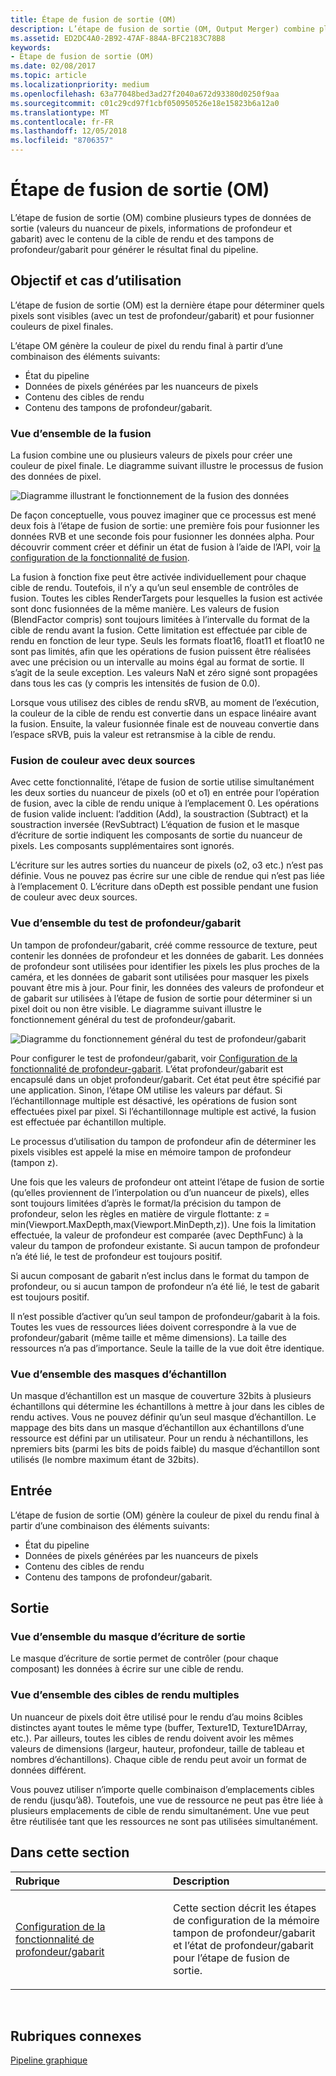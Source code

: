 ```yaml
---
title: Étape de fusion de sortie (OM)
description: L’étape de fusion de sortie (OM, Output Merger) combine plusieurs types de données de sortie (valeurs du nuanceur de pixels, informations de profondeur et gabarit) avec le contenu de la cible de rendu et des tampons de profondeur/gabarit pour générer le résultat final du pipeline.
ms.assetid: ED2DC4A0-2B92-47AF-884A-BFC2183C78B8
keywords:
- Étape de fusion de sortie (OM)
ms.date: 02/08/2017
ms.topic: article
ms.localizationpriority: medium
ms.openlocfilehash: 63a77048bed3ad27f2040a672d93380d0250f9aa
ms.sourcegitcommit: c01c29cd97f1cbf050950526e18e15823b6a12a0
ms.translationtype: MT
ms.contentlocale: fr-FR
ms.lasthandoff: 12/05/2018
ms.locfileid: "8706357"
---
```

# <a name="output-merger-om-stage"></a>Étape de fusion de sortie (OM)


L’étape de fusion de sortie (OM) combine plusieurs types de données de sortie (valeurs du nuanceur de pixels, informations de profondeur et gabarit) avec le contenu de la cible de rendu et des tampons de profondeur/gabarit pour générer le résultat final du pipeline.

## <a name="span-idpurpose-and-usesspanspan-idpurpose-and-usesspanspan-idpurpose-and-usesspanpurpose-and-uses"></a><span id="Purpose-and-uses"></span><span id="purpose-and-uses"></span><span id="PURPOSE-AND-USES"></span>Objectif et cas d’utilisation


L’étape de fusion de sortie (OM) est la dernière étape pour déterminer quels pixels sont visibles (avec un test de profondeur/gabarit) et pour fusionner couleurs de pixel finales.

L’étape OM génère la couleur de pixel du rendu final à partir d’une combinaison des éléments suivants:

-   État du pipeline
-   Données de pixels générées par les nuanceurs de pixels
-   Contenu des cibles de rendu
-   Contenu des tampons de profondeur/gabarit.

### <a name="span-idblending-overviewspanspan-idblending-overviewspanspan-idblending-overviewspanblending-overview"></a><span id="Blending-overview"></span><span id="blending-overview"></span><span id="BLENDING-OVERVIEW"></span>Vue d’ensemble de la fusion

La fusion combine une ou plusieurs valeurs de pixels pour créer une couleur de pixel finale. Le diagramme suivant illustre le processus de fusion des données de pixel.

![Diagramme illustrant le fonctionnement de la fusion des données](images/d3d10-blend-state.png)

De façon conceptuelle, vous pouvez imaginer que ce processus est mené deux fois à l’étape de fusion de sortie: une première fois pour fusionner les données RVB et une seconde fois pour fusionner les données alpha. Pour découvrir comment créer et définir un état de fusion à l’aide de l’API, voir [la configuration de la fonctionnalité de fusion](https://msdn.microsoft.com/library/windows/desktop/bb205072).

La fusion à fonction fixe peut être activée individuellement pour chaque cible de rendu. Toutefois, il n’y a qu’un seul ensemble de contrôles de fusion. Toutes les cibles RenderTargets pour lesquelles la fusion est activée sont donc fusionnées de la même manière. Les valeurs de fusion (BlendFactor compris) sont toujours limitées à l’intervalle du format de la cible de rendu avant la fusion. Cette limitation est effectuée par cible de rendu en fonction de leur type. Seuls les formats float16, float11 et float10 ne sont pas limités, afin que les opérations de fusion puissent être réalisées avec une précision ou un intervalle au moins égal au format de sortie. Il s’agit de la seule exception. Les valeurs NaN et zéro signé sont propagées dans tous les cas (y compris les intensités de fusion de 0.0).

Lorsque vous utilisez des cibles de rendu sRVB, au moment de l’exécution, la couleur de la cible de rendu est convertie dans un espace linéaire avant la fusion. Ensuite, la valeur fusionnée finale est de nouveau convertie dans l’espace sRVB, puis la valeur est retransmise à la cible de rendu.

### <a name="span-iddual-source-color-blendingspanspan-iddual-source-color-blendingspanspan-iddual-source-color-blendingspandual-source-color-blending"></a><span id="Dual-source-color-blending"></span><span id="dual-source-color-blending"></span><span id="DUAL-SOURCE-COLOR-BLENDING"></span>Fusion de couleur avec deux sources

Avec cette fonctionnalité, l’étape de fusion de sortie utilise simultanément les deux sorties du nuanceur de pixels (o0 et o1) en entrée pour l’opération de fusion, avec la cible de rendu unique à l’emplacement 0. Les opérations de fusion valide incluent: l’addition (Add), la soustraction (Subtract) et la soustraction inversée (RevSubtract) L’équation de fusion et le masque d’écriture de sortie indiquent les composants de sortie du nuanceur de pixels. Les composants supplémentaires sont ignorés.

L’écriture sur les autres sorties du nuanceur de pixels (o2, o3 etc.) n’est pas définie. Vous ne pouvez pas écrire sur une cible de rendue qui n’est pas liée à l’emplacement 0. L’écriture dans oDepth est possible pendant une fusion de couleur avec deux sources.

### <a name="span-iddepth-stencil-testspanspan-iddepth-stencil-testspanspan-iddepth-stencil-testspandepth-stencil-testing-overview"></a><span id="Depth-Stencil-Test"></span><span id="depth-stencil-test"></span><span id="DEPTH-STENCIL-TEST"></span>Vue d’ensemble du test de profondeur/gabarit

Un tampon de profondeur/gabarit, créé comme ressource de texture, peut contenir les données de profondeur et les données de gabarit. Les données de profondeur sont utilisées pour identifier les pixels les plus proches de la caméra, et les données de gabarit sont utilisées pour masquer les pixels pouvant être mis à jour. Pour finir, les données des valeurs de profondeur et de gabarit sur utilisées à l’étape de fusion de sortie pour déterminer si un pixel doit ou non être visible. Le diagramme suivant illustre le fonctionnement général du test de profondeur/gabarit.

![Diagramme du fonctionnement général du test de profondeur/gabarit](images/d3d10-depth-stencil-test.png)

Pour configurer le test de profondeur/gabarit, voir [Configuration de la fonctionnalité de profondeur-gabarit](configuring-depth-stencil-functionality.md). L’état profondeur/gabarit est encapsulé dans un objet profondeur/gabarit. Cet état peut être spécifié par une application. Sinon, l’étape OM utilise les valeurs par défaut. Si l’échantillonnage multiple est désactivé, les opérations de fusion sont effectuées pixel par pixel. Si l’échantillonnage multiple est activé, la fusion est effectuée par échantillon multiple.

Le processus d’utilisation du tampon de profondeur afin de déterminer les pixels visibles est appelé la mise en mémoire tampon de profondeur (tampon z).

Une fois que les valeurs de profondeur ont atteint l’étape de fusion de sortie (qu’elles proviennent de l’interpolation ou d’un nuanceur de pixels), elles sont toujours limitées d’après le format/la précision du tampon de profondeur, selon les règles en matière de virgule flottante: z = min(Viewport.MaxDepth,max(Viewport.MinDepth,z)). Une fois la limitation effectuée, la valeur de profondeur est comparée (avec DepthFunc) à la valeur du tampon de profondeur existante. Si aucun tampon de profondeur n’a été lié, le test de profondeur est toujours positif.

Si aucun composant de gabarit n’est inclus dans le format du tampon de profondeur, ou si aucun tampon de profondeur n’a été lié, le test de gabarit est toujours positif.

Il n’est possible d’activer qu’un seul tampon de profondeur/gabarit à la fois. Toutes les vues de ressources liées doivent correspondre à la vue de profondeur/gabarit (même taille et même dimensions). La taille des ressources n’a pas d’importance. Seule la taille de la vue doit être identique.

### <a name="span-idsample-maskspanspan-idsample-maskspanspan-idsample-maskspansample-mask-overview"></a><span id="Sample-Mask"></span><span id="sample-mask"></span><span id="SAMPLE-MASK"></span>Vue d’ensemble des masques d’échantillon

Un masque d’échantillon est un masque de couverture 32bits à plusieurs  échantillons qui détermine les échantillons à mettre à jour dans les cibles de rendu actives. Vous ne pouvez définir qu’un seul masque d’échantillon. Le mappage des bits dans un masque d’échantillon aux échantillons d’une ressource est défini par un utilisateur. Pour un rendu à néchantillons, les npremiers bits (parmi les bits de poids faible) du masque d’échantillon sont utilisés (le nombre maximum étant de 32bits).

## <a name="span-idinputspanspan-idinputspanspan-idinputspaninput"></a><span id="Input"></span><span id="input"></span><span id="INPUT"></span>Entrée


L’étape de fusion de sortie (OM) génère la couleur de pixel du rendu final à partir d’une combinaison des éléments suivants:

-   État du pipeline
-   Données de pixels générées par les nuanceurs de pixels
-   Contenu des cibles de rendu
-   Contenu des tampons de profondeur/gabarit.

## <a name="span-idoutputspanspan-idoutputspanspan-idoutputspanoutput"></a><span id="Output"></span><span id="output"></span><span id="OUTPUT"></span>Sortie


### <a name="span-idoutput-write-mask-overviewspanspan-idoutput-write-mask-overviewspanspan-idoutput-write-mask-overviewspanoutput-write-mask-overview"></a><span id="Output-write-mask-overview"></span><span id="output-write-mask-overview"></span><span id="OUTPUT-WRITE-MASK-OVERVIEW"></span>Vue d’ensemble du masque d’écriture de sortie

Le masque d’écriture de sortie permet de contrôler (pour chaque composant) les données à écrire sur une cible de rendu.

### <a name="span-idmultiple-render-targets-overviewspanspan-idmultiple-render-targets-overviewspanspan-idmultiple-render-targets-overviewspanmultiple-render-targets-overview"></a><span id="Multiple-render-targets-overview"></span><span id="multiple-render-targets-overview"></span><span id="MULTIPLE-RENDER-TARGETS-OVERVIEW"></span>Vue d’ensemble des cibles de rendu multiples

Un nuanceur de pixels doit être utilisé pour le rendu d’au moins 8cibles distinctes ayant toutes le même type (buffer, Texture1D, Texture1DArray, etc.). Par ailleurs, toutes les cibles de rendu doivent avoir les mêmes valeurs de dimensions (largeur, hauteur, profondeur, taille de tableau et nombres d’échantillons). Chaque cible de rendu peut avoir un format de données différent.

Vous pouvez utiliser n’importe quelle combinaison d’emplacements cibles de rendu (jusqu’à8). Toutefois, une vue de ressource ne peut pas être liée à plusieurs emplacements de cible de rendu simultanément. Une vue peut être réutilisée tant que les ressources ne sont pas utilisées simultanément.

## <a name="span-idin-this-sectionspanin-this-section"></a><span id="in-this-section"></span>Dans cette section


<table>
<colgroup>
<col width="50%" />
<col width="50%" />
</colgroup>
<thead>
<tr class="header">
<th align="left">Rubrique</th>
<th align="left">Description</th>
</tr>
</thead>
<tbody>
<tr class="odd">
<td align="left"><p><a href="configuring-depth-stencil-functionality.md">Configuration de la fonctionnalité de profondeur/gabarit</a></p></td>
<td align="left"><p>Cette section décrit les étapes de configuration de la mémoire tampon de profondeur/gabarit et l’état de profondeur/gabarit pour l’étape de fusion de sortie.</p></td>
</tr>
</tbody>
</table>

 

## <a name="span-idrelated-topicsspanrelated-topics"></a><span id="related-topics"></span>Rubriques connexes


[Pipeline graphique](graphics-pipeline.md)

 

 




